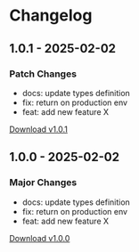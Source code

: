 # Changelog

## 1.0.1 - 2025-02-02
### Patch Changes
- docs: update types definition
- fix: return on production env
- feat: add new feature X

[Download v1.0.1](https://github.com/wajeht/chad/raw/refs/heads/main/bin/chad-v1.0.1.zip)

## 1.0.0 - 2025-02-02
### Major Changes
- docs: update types definition
- fix: return on production env
- feat: add new feature X

[Download v1.0.0](https://github.com/wajeht/chad/raw/refs/heads/main/bin/1.0.0.zip)

